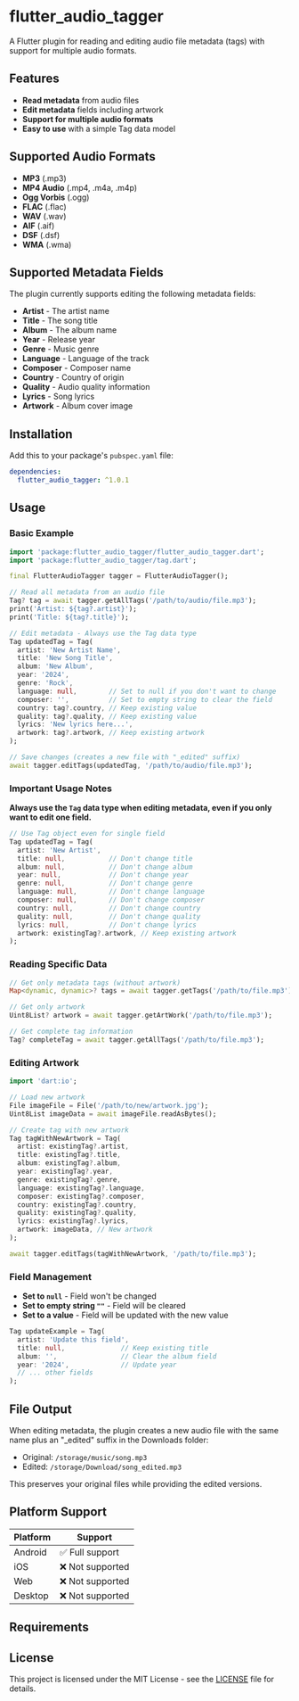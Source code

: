 # flutter_audio_tagger

A Flutter plugin for reading and editing audio file metadata (tags) with support for multiple audio formats.

## Features

- **Read metadata** from audio files
- **Edit metadata** fields including artwork
- **Support for multiple audio formats**
- **Easy to use** with a simple Tag data model

## Supported Audio Formats

- **MP3** (.mp3)
- **MP4 Audio** (.mp4, .m4a, .m4p)
- **Ogg Vorbis** (.ogg)
- **FLAC** (.flac)
- **WAV** (.wav)
- **AIF** (.aif)
- **DSF** (.dsf)
- **WMA** (.wma)


## Supported Metadata Fields

The plugin currently supports editing the following metadata fields:

- **Artist** - The artist name
- **Title** - The song title
- **Album** - The album name
- **Year** - Release year
- **Genre** - Music genre
- **Language** - Language of the track
- **Composer** - Composer name
- **Country** - Country of origin
- **Quality** - Audio quality information
- **Lyrics** - Song lyrics
- **Artwork** - Album cover image

## Installation

Add this to your package's `pubspec.yaml` file:

```yaml
dependencies:
  flutter_audio_tagger: ^1.0.1
```

## Usage

### Basic Example

```dart
import 'package:flutter_audio_tagger/flutter_audio_tagger.dart';
import 'package:flutter_audio_tagger/tag.dart';

final FlutterAudioTagger tagger = FlutterAudioTagger();

// Read all metadata from an audio file
Tag? tag = await tagger.getAllTags('/path/to/audio/file.mp3');
print('Artist: ${tag?.artist}');
print('Title: ${tag?.title}');

// Edit metadata - Always use the Tag data type
Tag updatedTag = Tag(
  artist: 'New Artist Name',
  title: 'New Song Title',
  album: 'New Album',
  year: '2024',
  genre: 'Rock',
  language: null,        // Set to null if you don't want to change
  composer: '',          // Set to empty string to clear the field
  country: tag?.country, // Keep existing value
  quality: tag?.quality, // Keep existing value
  lyrics: 'New lyrics here...',
  artwork: tag?.artwork, // Keep existing artwork
);

// Save changes (creates a new file with "_edited" suffix)
await tagger.editTags(updatedTag, '/path/to/audio/file.mp3');
```

### Important Usage Notes

**Always use the `Tag` data type when editing metadata, even if you only want to edit one field.**

```dart
// Use Tag object even for single field
Tag updatedTag = Tag(
  artist: 'New Artist',
  title: null,           // Don't change title
  album: null,           // Don't change album
  year: null,            // Don't change year
  genre: null,           // Don't change genre
  language: null,        // Don't change language
  composer: null,        // Don't change composer
  country: null,         // Don't change country
  quality: null,         // Don't change quality
  lyrics: null,          // Don't change lyrics
  artwork: existingTag?.artwork, // Keep existing artwork
);


```

### Reading Specific Data

```dart
// Get only metadata tags (without artwork)
Map<dynamic, dynamic>? tags = await tagger.getTags('/path/to/file.mp3');

// Get only artwork
Uint8List? artwork = await tagger.getArtWork('/path/to/file.mp3');

// Get complete tag information
Tag? completeTag = await tagger.getAllTags('/path/to/file.mp3');
```

### Editing Artwork

```dart
import 'dart:io';

// Load new artwork
File imageFile = File('/path/to/new/artwork.jpg');
Uint8List imageData = await imageFile.readAsBytes();

// Create tag with new artwork
Tag tagWithNewArtwork = Tag(
  artist: existingTag?.artist,
  title: existingTag?.title,
  album: existingTag?.album,
  year: existingTag?.year,
  genre: existingTag?.genre,
  language: existingTag?.language,
  composer: existingTag?.composer,
  country: existingTag?.country,
  quality: existingTag?.quality,
  lyrics: existingTag?.lyrics,
  artwork: imageData, // New artwork
);

await tagger.editTags(tagWithNewArtwork, '/path/to/file.mp3');
```

### Field Management

- **Set to `null`** - Field won't be changed
- **Set to empty string `""`** - Field will be cleared
- **Set to a value** - Field will be updated with the new value

```dart
Tag updateExample = Tag(
  artist: 'Update this field',
  title: null,              // Keep existing title
  album: '',                // Clear the album field
  year: '2024',             // Update year
  // ... other fields
);
```

## File Output

When editing metadata, the plugin creates a new audio file with the same name plus an "_edited" suffix in the Downloads folder:

- Original: `/storage/music/song.mp3`
- Edited: `/storage/Download/song_edited.mp3`

This preserves your original files while providing the edited versions.

## Platform Support

| Platform | Support |
|----------|---------|
| Android  | ✅ Full support |
| iOS      | ❌ Not supported |
| Web      | ❌ Not supported |
| Desktop  | ❌ Not supported |

## Requirements


## License

This project is licensed under the MIT License - see the [LICENSE](LICENSE) file for details.


